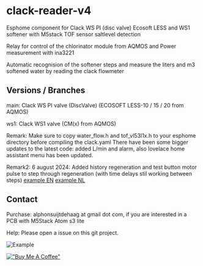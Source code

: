# clack-reader-v4
 Esphome component for Clack WS PI (disc valve) Ecosoft LESS and WS1 softener with M5stack TOF sensor saltlevel detection
 
 Relay for control of the chlorinator module from AQMOS
 and Power measurement with ina3221

 Automatic recognision of the softener steps and measure the liters and m3 softened water by reading the clack flowmeter

## Versions / Branches
main: Clack WS PI valve (DiscValve) (ECOSOFT LESS-10 / 15 / 20 from AQMOS)

ws1: Clack WS1 valve (CM(x) from AQMOS)

Remark: Make sure to copy water_flow.h and tof_vl53l1x.h to your esphome directory before compiling the clack.yaml
There have been some bigger updates to the latest code: added L/min and alarm, also lovelace home assistant menu has been updated.

Remark2: 6 august 2024: Added history regeneration and test button motor pulse to step through regeneration (with time delays stil working between steps)
[example EN](/readme/last_changes_august_2024.jpg)
[example NL](/readme/laaste_wijzigingen_august_2024.jpg)

## Contact
Purchase: alphonsuijtdehaag at gmail dot com, if you are interested in a PCB with M5Stack Atom s3 lite

Help: Please open a issue on this git project.

![Example](/readme/pcb_transp.png)



[!["Buy Me A Coffee"](https://www.buymeacoffee.com/assets/img/custom_images/orange_img.png)](https://www.buymeacoffee.com/ebbenberg)